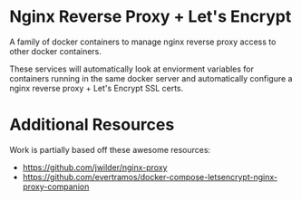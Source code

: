 # Nginx Reverse Proxy + Let's Encrypt

A family of docker containers to manage nginx reverse proxy access to other docker containers.

These services will automatically look at enviorment variables for containers running in the same
docker server and automatically configure a nginx reverse proxy + Let's Encrypt SSL certs.

# Additional Resources
Work is partially based off these awesome resources:

- https://github.com/jwilder/nginx-proxy
- https://github.com/evertramos/docker-compose-letsencrypt-nginx-proxy-companion